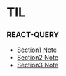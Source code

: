 # TIL

### REACT-QUERY
- [Section1 Note](https://github.com/potter7050/learn-react-query/blob/main/notes/Section1.md)
- [Section2 Note](https://github.com/potter7050/learn-react-query/blob/main/notes/Section2.md)
- [Section3 Note](https://github.com/potter7050/learn-react-query/blob/main/notes/Section3.md)